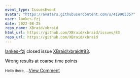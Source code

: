 ```yaml
---
event_type: IssuesEvent
avatar: "https://avatars.githubusercontent.com/u/41990335?"
user: lankes-fzj
date: 2022-08-25
repo_name: XBraid/xbraid
html_url: https://github.com/XBraid/xbraid/issues/83
repo_url: https://github.com/XBraid/xbraid
---
```


<a href='https://github.com/lankes-fzj' target='_blank'>lankes-fzj</a> closed issue <a href='https://github.com/XBraid/xbraid/issues/83' target='_blank'>XBraid/xbraid#83</a>.

<p>Wrong results at coarse time points</p><small>Hello there,...</small><a href='https://github.com/XBraid/xbraid/issues/83' target='_blank'>View Comment</a>